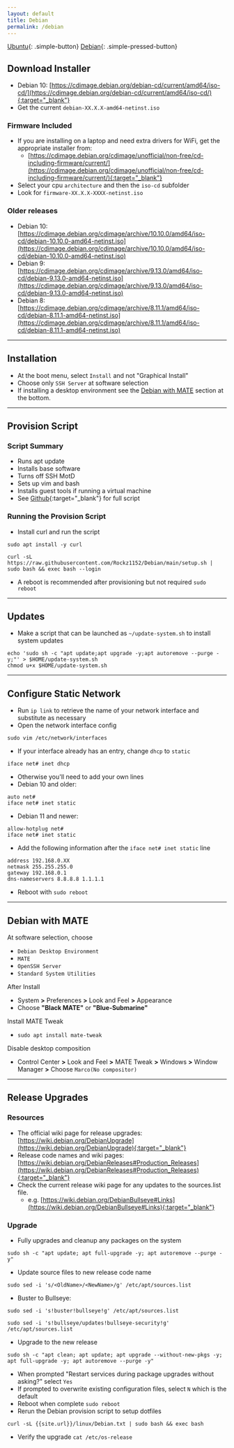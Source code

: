 ```yaml
---
layout: default
title: Debian
permalink: /debian
---
```


[Ubuntu]({{site.url}}/ubuntu){: .simple-button}
[Debian]({{site.url}}/debian){: .simple-pressed-button}

## Download Installer
- Debian 10: [https://cdimage.debian.org/debian-cd/current/amd64/iso-cd/](https://cdimage.debian.org/debian-cd/current/amd64/iso-cd/){:target="_blank"}
- Get the current `debian-XX.X.X-amd64-netinst.iso`

### Firmware Included
- If you are installing on a laptop and need extra drivers for WiFi, get the appropriate installer from:
  - [https://cdimage.debian.org/cdimage/unofficial/non-free/cd-including-firmware/current/](https://cdimage.debian.org/cdimage/unofficial/non-free/cd-including-firmware/current/){:target="_blank"}
- Select your cpu `architecture` and then the `iso-cd` subfolder
- Look for `firmware-XX.X.X-XXXX-netinst.iso`

### Older releases
- Debian 10: [https://cdimage.debian.org/cdimage/archive/10.10.0/amd64/iso-cd/debian-10.10.0-amd64-netinst.iso](https://cdimage.debian.org/cdimage/archive/10.10.0/amd64/iso-cd/debian-10.10.0-amd64-netinst.iso)
- Debian 9: [https://cdimage.debian.org/cdimage/archive/9.13.0/amd64/iso-cd/debian-9.13.0-amd64-netinst.iso](https://cdimage.debian.org/cdimage/archive/9.13.0/amd64/iso-cd/debian-9.13.0-amd64-netinst.iso)
- Debian 8: [https://cdimage.debian.org/cdimage/archive/8.11.1/amd64/iso-cd/debian-8.11.1-amd64-netinst.iso](https://cdimage.debian.org/cdimage/archive/8.11.1/amd64/iso-cd/debian-8.11.1-amd64-netinst.iso)

----

## Installation
- At the boot menu, select `Install` and not "Graphical Install"
- Choose only `SSH Server` at software selection
- If installing a desktop environment see the [Debian with MATE](#debian-with-mate) section at the bottom.

----

## Provision Script

### Script Summary
- Runs apt update
- Installs base software
- Turns off SSH MotD
- Sets up vim and bash
- Installs guest tools if running a virtual machine
- See [Github](https://github.com/Rockz1152/Debian){:target="_blank"} for full script

### Running the Provision Script
- Install curl and run the script
```
sudo apt install -y curl
```
```
curl -sL https://raw.githubusercontent.com/Rockz1152/Debian/main/setup.sh | sudo bash && exec bash --login
```
- A reboot is recommended after provisioning but not required `sudo reboot`

----

## Updates
- Make a script that can be launched as `~/update-system.sh` to install system updates
```nowrap
echo 'sudo sh -c "apt update;apt upgrade -y;apt autoremove --purge -y;"' > $HOME/update-system.sh
chmod u+x $HOME/update-system.sh
```

----

## Configure Static Network
- Run `ip link` to retrieve the name of your network interface and substitute as necessary
- Open the network interface config
```
sudo vim /etc/network/interfaces
```
- If your interface already has an entry, change `dhcp` to `static`
```
iface net# inet dhcp
```
  - Otherwise you'll need to add your own lines
  - Debian 10 and older:
```
auto net#
iface net# inet static
```
  - Debian 11 and newer:
```
allow-hotplug net#
iface net# inet static
```
- Add the following information after the `iface net# inet static` line
```
address 192.168.0.XX
netmask 255.255.255.0
gateway 192.168.0.1
dns-nameservers 8.8.8.8 1.1.1.1
```
- Reboot with `sudo reboot`

----

## Debian with MATE
At software selection, choose
- `Debian Desktop Environment`
- `MATE`
- `OpenSSH Server`
- `Standard System Utilities`

After Install
- System **>** Preferences **>** Look and Feel **>** Appearance
- Choose **"Black MATE"** or **"Blue-Submarine"**

Install MATE Tweak
 - `sudo apt install mate-tweak`

Disable desktop composition
- Control Center **>** Look and Feel **>** MATE Tweak **>** Windows **>** Window Manager **>** Choose `Marco(No compositor)`

----

## Release Upgrades

### Resources
- The official wiki page for release upgrades: [https://wiki.debian.org/DebianUpgrade](https://wiki.debian.org/DebianUpgrade){:target="_blank"}
- Release code names and wiki pages: [https://wiki.debian.org/DebianReleases#Production_Releases](https://wiki.debian.org/DebianReleases#Production_Releases){:target="_blank"}
- Check the current release wiki page for any updates to the sources.list file.
  - e.g. [https://wiki.debian.org/DebianBullseye#Links](https://wiki.debian.org/DebianBullseye#Links){:target="_blank"}

### Upgrade
- Fully upgrades and cleanup any packages on the system
```
sudo sh -c "apt update; apt full-upgrade -y; apt autoremove --purge -y"
```
- Update source files to new release code name
```
sudo sed -i 's/<OldName>/<NewName>/g' /etc/apt/sources.list
```
  - Buster to Bullseye:
```
sudo sed -i 's!buster!bullseye!g' /etc/apt/sources.list
```
```
sudo sed -i 's!bullseye/updates!bullseye-security!g'  /etc/apt/sources.list
```
- Upgrade to the new release
```
sudo sh -c "apt clean; apt update; apt upgrade --without-new-pkgs -y; apt full-upgrade -y; apt autoremove --purge -y"
```
  - When prompted "Restart services during package upgrades without asking?" select `Yes`
  - If prompted to overwrite existing configuration files, select `N` which is the default
- Reboot when complete `sudo reboot`
- Rerun the Debian provision script to setup dotfiles
```
curl -sL {{site.url}}/linux/Debian.txt | sudo bash && exec bash
```
- Verify the upgrade `cat /etc/os-release`
